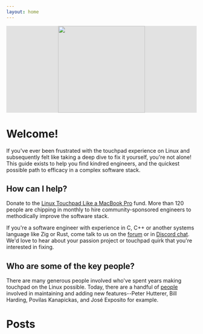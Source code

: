 ```yaml
---
layout: home
---
```


<div style="background-color: #e2e2e2; text-align: center;">
  <img src="{{ '/assets/logo-transparent.png' }}" width="230">
</div>

<p></p>

# Welcome!

If you've ever been frustrated with the touchpad experience on Linux and subsequently felt like taking a deep dive to fix it yourself, you're not alone! This guide exists to help you find kindred engineers, and the quickest possible path to efficacy in a complex software stack.

## How can I help?

Donate to the <a href="https://github.com/sponsors/gitclear">Linux Touchpad Like a MacBook Pro</a> fund. More than 120 people are chipping in monthly to hire community-sponsored engineers to methodically improve the software stack.

If you're a software engineer with experience in C, C++ or another systems language like Zig or Rust, come talk to us on the <a href="{{ site.ltp.forum_url }}">forum</a> or in <a href="{{ site.ltp.discord_url }}">Discord chat</a>. We'd love to hear about your passion project or touchpad quirk that you're interested in fixing.

## Who are some of the key people?

There are many generous people involved who've spent years making touchpad on the Linux possible. Today, there are a handful of <a href="{% link community.markdown %}">people</a> involved in maintaining and adding new features--Peter Hutterer, Bill Harding, Povilas Kanapickas, and José Exposito for example.

# Posts
